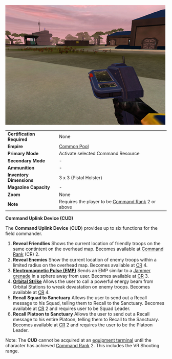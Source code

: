 ![](../images/PSScreenShot0255.jpg "PSScreenShot0255.jpg")

|                            |                                                                                     |
| -------------------------- | ----------------------------------------------------------------------------------- |
| **Certification Required** | None                                                                                |
| **Empire**                 | [Common Pool](../terminology/Common_Pool.md)                                        |
| **Primary Mode**           | Activate selected Command Resource                                                  |
| **Secondary Mode**         | \-                                                                                  |
| **Ammunition**             | \-                                                                                  |
| **Inventory Dimensions**   | 3 x 3 (Pistol Holster)                                                              |
| **Magazine Capacity**      | \-                                                                                  |
| **Zoom**                   | None                                                                                |
| **Note**                   | Requires the player to be [Command Rank](../terminology/Command_Rank.md) 2 or above |

**Command Uplink Device (CUD)**

The **Command Uplink Device** (**CUD**) provides up to six functions for the
field commander.

1. **Reveal Friendlies** Shows the current location of friendly troops on the
   same contintent on the overhead map. Becomes available at
   [Command Rank](../terminology/Command_Rank.md) (CR) 2.
2. **Reveal Enemies** Show the current location of enemy troops within a limited
   radius on the overhead map. Becomes available at
   [CR](../terminology/Command_Rank.md) 4.
3. **[Electromagnetic Pulse (EMP)](../terminology/EMP.md)** Sends an EMP similar to
   a [Jammer grenade](Jammer_Grenade.md) in a sphere away from user. Becomes
   available at [CR](../terminology/Command_Rank.md) 3.
4. **[Orbital Strike](../terminology/Orbital_Strike.md)** Allows the user to call a
   powerful energy beam from Orbital Stations to wreak devastation on enemy
   troops. Becomes available at [CR](../terminology/Command_Rank.md) 4.
5. **Recall Squad to Sanctuary** Allows the user to send out a Recall message to
   his Squad, telling them to Recall to the Sanctuary. Becomes available at
   [CR](../terminology/Command_Rank.md) 2 and requires user to be Squad Leader.
6. **Recall Platoon to Sanctuary** Allows the user to send out a Recall message
   to his entire Platoon, telling them to Recall to the Sanctuary. Becomes
   available at [CR](../terminology/Command_Rank.md) 2 and requires the user to
   be the Platoon Leader.

Note: The **CUD** cannot be acquired at an
[equipment terminal](../items/Equipment_Terminal.md) until the character has
achieved [Command Rank](../terminology/Command_Rank.md) 2. This includes the VR
Shooting range.
